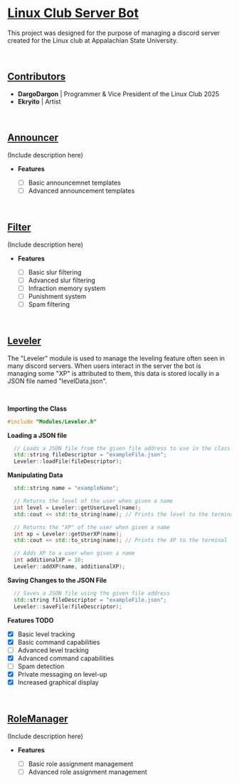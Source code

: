 <!--
@author DargoDargonyx 
@date 08/26/25
-->

# **<ins>Linux Club Server Bot</ins>**

This project was designed for the purpose of managing a discord server created for the Linux club at Appalachian State University.

<br>

## <ins>Contributors</ins>

- **DargoDargon** | Programmer & Vice President of the Linux Club 2025
- **Ekryito** | Artist

<br>

## <ins>Announcer</ins>

(Include description here)

- **Features**

    - [ ] Basic announcemnet templates
    - [ ] Advanced announcement templates

<br>

## <ins>Filter</ins>

(Include description here)

- **Features**

    - [ ] Basic slur filtering
    - [ ] Advanced slur filtering
    - [ ] Infraction memory system
    - [ ] Punishment system
    - [ ] Spam filtering

<br>

## <ins>Leveler</ins>

The "Leveler" module is used to manage the leveling feature often seen in many discord servers. When users interact in the server the bot is managing some "XP" is attributed to them, this data is stored locally in a JSON file named "levelData.json".

<br>

  **Importing the Class**

  ```cpp
  #include "Modules/Leveler.h"
  ```

  **Loading a JSON file**

  ```cpp
    // Loads a JSON file from the given file address to use in the class methods
    std::string fileDescriptor = "exampleFile.json";
    Leveler::loadFile(fileDescriptor);
  ```
  **Manipulating Data**

  ```cpp
    std::string name = "exampleName";
  
    // Returns the level of the user when given a name
    int level = Leveler::getUserLevel(name);
    std::cout << std::to_string(name); // Prints the level to the terminal

    // Returns the "XP" of the user when given a name
    int xp = Leveler::getUserXP(name);
    std::cout << std::to_string(name); // Prints the XP to the terminal

    // Adds XP to a user when given a name
    int additionalXP = 10;
    Leveler::addXP(name, additionalXP);
  ```

  **Saving Changes to the JSON File**

  ```cpp
    // Saves a JSON file using the given file address
    std::string fileDescriptor = "exampleFile.json";
    Leveler::saveFile(fileDescriptor);
  ```

 **Features TODO**

  - [X] Basic level tracking
  - [X] Basic command capabilities
  - [ ] Advanced level tracking
  - [x] Advanced command capabilities
  - [ ] Spam detection
  - [X] Private messaging on level-up
  - [X] Increased graphical display

<br>

## <ins>RoleManager</ins>

(Include description here)

- **Features**

    - [ ] Basic role assignment management
    - [ ] Advanced role assignment management
